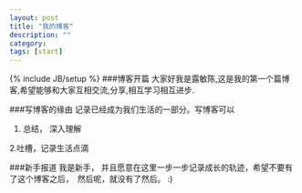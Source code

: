 ```yaml
---
layout: post
title: "我的博客"
description: ""
category: 
tags: [start]
---
```

{% include JB/setup %}
###博客开篇
大家好我是露敏陈,这是我的第一个篇博客,希望能够和大家互相交流,分享,相互学习相互进步.

###写博客的缘由
记录已经成为我们生活的一部分。写博客可以  

1. 总结， 深入理解  

2.吐槽，记录生活点滴


###新手报道
我是新手， 并且愿意在这里一步一步记录成长的轨迹，希望不要有了这个博客之后，　然后呢，就没有了然后。
:)    


